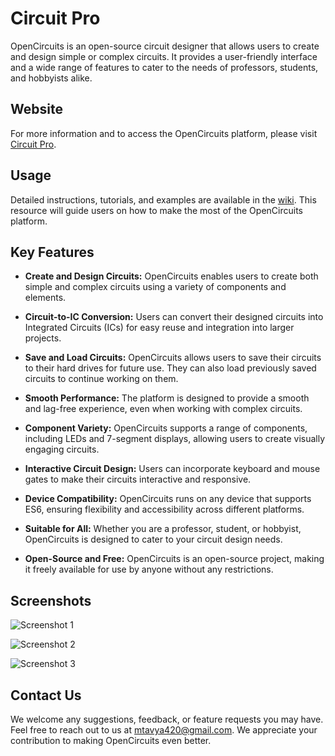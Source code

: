 # Circuit Pro

OpenCircuits is an open-source circuit designer that allows users to create and design simple or complex circuits. It provides a user-friendly interface and a wide range of features to cater to the needs of professors, students, and hobbyists alike.

## Website

For more information and to access the OpenCircuits platform, please visit [Circuit Pro](#).

## Usage

Detailed instructions, tutorials, and examples are available in the [wiki](#). This resource will guide users on how to make the most of the OpenCircuits platform.

## Key Features

* **Create and Design Circuits:** OpenCircuits enables users to create both simple and complex circuits using a variety of components and elements.

* **Circuit-to-IC Conversion:** Users can convert their designed circuits into Integrated Circuits (ICs) for easy reuse and integration into larger projects.

* **Save and Load Circuits:** OpenCircuits allows users to save their circuits to their hard drives for future use. They can also load previously saved circuits to continue working on them.

* **Smooth Performance:** The platform is designed to provide a smooth and lag-free experience, even when working with complex circuits.

* **Component Variety:** OpenCircuits supports a range of components, including LEDs and 7-segment displays, allowing users to create visually engaging circuits.

* **Interactive Circuit Design:** Users can incorporate keyboard and mouse gates to make their circuits interactive and responsive.

* **Device Compatibility:** OpenCircuits runs on any device that supports ES6, ensuring flexibility and accessibility across different platforms.

* **Suitable for All:** Whether you are a professor, student, or hobbyist, OpenCircuits is designed to cater to your circuit design needs.

* **Open-Source and Free:** OpenCircuits is an open-source project, making it freely available for use by anyone without any restrictions.

## Screenshots

![Screenshot 1](https://imgur.com/xBc75jL.png)

![Screenshot 2](https://imgur.com/UUPyzcx.png)

![Screenshot 3](https://imgur.com/gQPQACz.png)

## Contact Us

We welcome any suggestions, feedback, or feature requests you may have. Feel free to reach out to us at mtavya420@gmail.com. We appreciate your contribution to making OpenCircuits even better.
